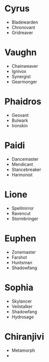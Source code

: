 
# Cyrus
- Bladewarden
- Chronovant
- Gridreaver

# Vaughn
- Chainweaver
- Ignivox
- Synergist
- Gearmonger

# Phaidros
- Geovant
- Bulwark
- Ironskin

# Paidi
- Dancemaster
- Mendicant
- Stancebreaker
- Harmonist

# Lione
- Spellmirror
- Ravencut
- Stormbringer

# Euphen
- Zonemaster
- Farshot
- Huntsman
- Shadowfang

# Sophia
- Skylancer
- Veilstalker
- Shadowfang
- Hydrosage

# Chiranjivi
- Metamorph
- 



